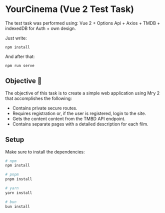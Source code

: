 # YourCinema (Vue 2 Test Task)
The test task was performed using: Vue 2 + Options Api + Axios + TMDB + indexedDB for Auth + own design.

Just write:
```
npm install
```
And after that:
```
npm run serve
```

## Objective 🎯
The objective of this task is to create a simple web application using Мгу 2 that accomplishes the following:

- Contains private secure routes.
- Requires registration or, if the user is registered, login to the site.
- Gets the content content from the TMBD API endpoint.
- Сontains separate pages with a detailed description for each film.

## Setup

Make sure to install the dependencies:

```bash
# npm
npm install

# pnpm
pnpm install

# yarn
yarn install

# bun
bun install
```

